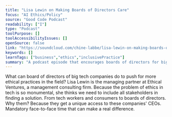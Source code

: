 ```yaml
---
title: "Lisa Lewin on Making Boards of Directors Care"
focus: "AI Ethics/Policy"
source: "Good Code Podcast"
readability: ["I"]
type: "Podcast"
toolPurpose: []
toolAccessibilityIssues: []
openSource: false
link: "https://soundcloud.com/chine-labbe/lisa-lewin-on-making-boards-of"
keywords: []
learnTags: ["business","ethics","inclusivePractice"]
summary: "A podcast episode that encourages boards of directors for big technology companies to push for more ethic practices and including all stakeholders in finding a solution. "
---
```

What can board of directors of big tech companies do to push for more ethical practices in the field? Lisa Lewin is the managing partner at Ethical Ventures, a management consulting firm. Because the problem of ethics in tech is so monumental, she thinks we need to include all stakeholders in finding a solution. From tech workers and consumers to boards of directors. Why them? Because they get a unique access to these companies' CEOs. Mandatory face-to-face time that can make a real difference.
